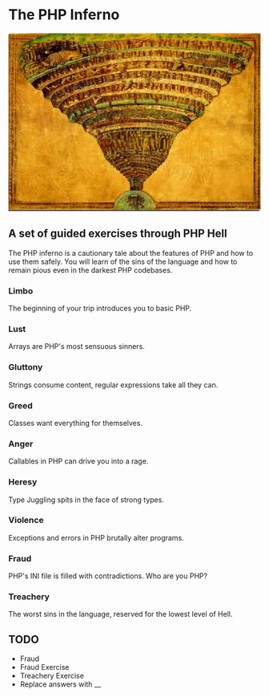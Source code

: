# The PHP Inferno

![Hell](hell.jpg)

## A set of guided exercises through PHP Hell

The PHP inferno is a cautionary tale about the features of PHP and how to use them safely. You will learn of the sins of the language and how to remain pious even in the darkest PHP codebases.

### Limbo

The beginning of your trip introduces you to basic PHP.

### Lust

Arrays are PHP's most sensuous sinners.

### Gluttony

Strings consume content, regular expressions take all they can.

### Greed

Classes want everything for themselves.

### Anger

Callables in PHP can drive you into a rage.

### Heresy

Type Juggling spits in the face of strong types.

### Violence

Exceptions and errors in PHP brutally alter programs.

### Fraud

PHP's INI file is filled with contradictions. Who are you PHP?

### Treachery

The worst sins in the language, reserved for the lowest level of Hell.

## TODO

* Fraud
* Fraud Exercise
* Treachery Exercise
* Replace answers with __